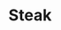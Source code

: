 ---
title: "Steak"
description: 'Served with sautéed mushrooms & onions, & garlic sauce <br>
Add Pepperoni to steak sub: $1 for 6", $1.50 for 12"'
price_s: "9"
price_l: "11"
price_lg: ""
weight: "2"
---